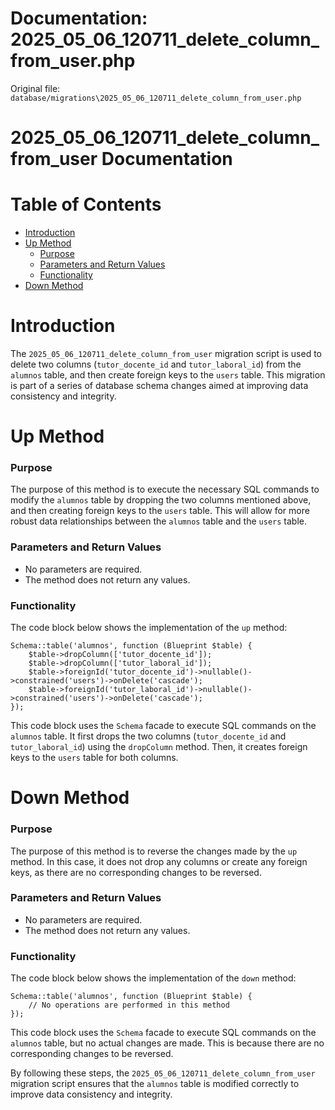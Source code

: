 # Documentation: 2025_05_06_120711_delete_column_from_user.php

Original file: `database/migrations\2025_05_06_120711_delete_column_from_user.php`

# 2025_05_06_120711_delete_column_from_user Documentation

Table of Contents
=================

* [Introduction](#introduction)
* [Up Method](#up-method)
	+ [Purpose](#purpose)
	+ [Parameters and Return Values](#parameters-and-return-values)
	+ [Functionality](#functionality)
* [Down Method](#down-method)

Introduction
============

The `2025_05_06_120711_delete_column_from_user` migration script is used to delete two columns (`tutor_docente_id` and `tutor_laboral_id`) from the `alumnos` table, and then create foreign keys to the `users` table. This migration is part of a series of database schema changes aimed at improving data consistency and integrity.

Up Method
==========

### Purpose

The purpose of this method is to execute the necessary SQL commands to modify the `alumnos` table by dropping the two columns mentioned above, and then creating foreign keys to the `users` table. This will allow for more robust data relationships between the `alumnos` table and the `users` table.

### Parameters and Return Values

* No parameters are required.
* The method does not return any values.

### Functionality

The code block below shows the implementation of the `up` method:
```
Schema::table('alumnos', function (Blueprint $table) {
    $table->dropColumn(['tutor_docente_id']);
    $table->dropColumn(['tutor_laboral_id']);
    $table->foreignId('tutor_docente_id')->nullable()->constrained('users')->onDelete('cascade');
    $table->foreignId('tutor_laboral_id')->nullable()->constrained('users')->onDelete('cascade');
});
```
This code block uses the `Schema` facade to execute SQL commands on the `alumnos` table. It first drops the two columns (`tutor_docente_id` and `tutor_laboral_id`) using the `dropColumn` method. Then, it creates foreign keys to the `users` table for both columns.

Down Method
==========

### Purpose

The purpose of this method is to reverse the changes made by the `up` method. In this case, it does not drop any columns or create any foreign keys, as there are no corresponding changes to be reversed.

### Parameters and Return Values

* No parameters are required.
* The method does not return any values.

### Functionality

The code block below shows the implementation of the `down` method:
```
Schema::table('alumnos', function (Blueprint $table) {
    // No operations are performed in this method
});
```
This code block uses the `Schema` facade to execute SQL commands on the `alumnos` table, but no actual changes are made. This is because there are no corresponding changes to be reversed.

By following these steps, the `2025_05_06_120711_delete_column_from_user` migration script ensures that the `alumnos` table is modified correctly to improve data consistency and integrity.
